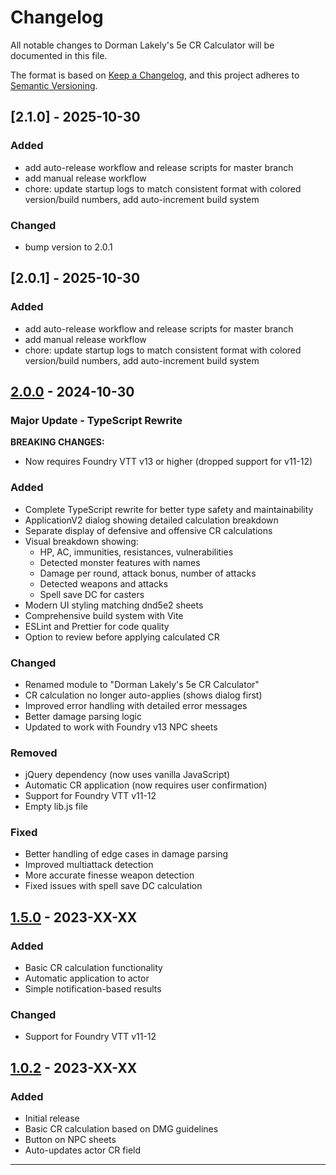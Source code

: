 # Changelog

All notable changes to Dorman Lakely's 5e CR Calculator will be documented in this file.

The format is based on [Keep a Changelog](https://keepachangelog.com/en/1.0.0/),
and this project adheres to [Semantic Versioning](https://semver.org/spec/v2.0.0.html).

## [2.1.0] - 2025-10-30

### Added
- add auto-release workflow and release scripts for master branch
- add manual release workflow
- chore: update startup logs to match consistent format with colored version/build numbers, add auto-increment build system

### Changed
- bump version to 2.0.1


## [2.0.1] - 2025-10-30

### Added
- add auto-release workflow and release scripts for master branch
- add manual release workflow
- chore: update startup logs to match consistent format with colored version/build numbers, add auto-increment build system


## [2.0.0] - 2024-10-30

### Major Update - TypeScript Rewrite

**BREAKING CHANGES:**

- Now requires Foundry VTT v13 or higher (dropped support for v11-12)

### Added

- Complete TypeScript rewrite for better type safety and maintainability
- ApplicationV2 dialog showing detailed calculation breakdown
- Separate display of defensive and offensive CR calculations
- Visual breakdown showing:
  - HP, AC, immunities, resistances, vulnerabilities
  - Detected monster features with names
  - Damage per round, attack bonus, number of attacks
  - Detected weapons and attacks
  - Spell save DC for casters
- Modern UI styling matching dnd5e2 sheets
- Comprehensive build system with Vite
- ESLint and Prettier for code quality
- Option to review before applying calculated CR

### Changed

- Renamed module to "Dorman Lakely's 5e CR Calculator"
- CR calculation no longer auto-applies (shows dialog first)
- Improved error handling with detailed error messages
- Better damage parsing logic
- Updated to work with Foundry v13 NPC sheets

### Removed

- jQuery dependency (now uses vanilla JavaScript)
- Automatic CR application (now requires user confirmation)
- Support for Foundry VTT v11-12
- Empty lib.js file

### Fixed

- Better handling of edge cases in damage parsing
- Improved multiattack detection
- More accurate finesse weapon detection
- Fixed issues with spell save DC calculation

## [1.5.0] - 2023-XX-XX

### Added

- Basic CR calculation functionality
- Automatic application to actor
- Simple notification-based results

### Changed

- Support for Foundry VTT v11-12

## [1.0.2] - 2023-XX-XX

### Added

- Initial release
- Basic CR calculation based on DMG guidelines
- Button on NPC sheets
- Auto-updates actor CR field

---

[2.0.0]: https://github.com/jesshmusic/fvtt-challenge-calculator/compare/v1.5.0...v2.0.0
[1.5.0]: https://github.com/jesshmusic/fvtt-challenge-calculator/compare/v1.0.2...v1.5.0
[1.0.2]: https://github.com/jesshmusic/fvtt-challenge-calculator/releases/tag/v1.0.2

